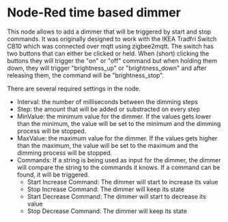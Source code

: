 # Node-Red time based dimmer

This node allows to add a dimmer that will be triggered by start and stop commands. It was originally designed to work with the IKEA Tradfri Switch CB10 which was connected over mqtt using zigbee2mqtt. The switch has two buttons that can either be clicked or held. When (short) clicking the buttons they will trigger the "on" or "off" command but when holding them down, they will trigger "brightness_up" or "brightness_down" and after releasing them, the command will be "brightness_stop".

There are several required settings in the node. 
* Interval: the number of milliseconds between the dimming steps
* Step: the amount that will be added or substracted on every step
* MinValue: the minimum value for the dimmer. If the values gets lower than the minimum, the value will be set to the minimum and the dimming process will be stopped.
* MaxValue: the maximum value for the dimmer. If the values gets higher than the maximum, the value will be set to the maximum and the dimming process will be stopped.
* Commands: If a string is being used as input for the dimmer, the dimmer will compare the string to the commands it knows. If a command can be found, it will be triggered. 
  * Start Increase Command: The dimmer will start to increase its value
  * Stop Increase Command: The dimmer will keep its state
  * Start Decrease Command: The dimmer will start to decrease its value
  * Stop Decrease Command: The dimmer will keep its state
